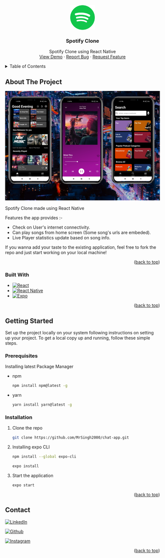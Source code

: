 <a name="readme-top"></a>

<!-- PROJECT LOGO -->
<br />
<div align="center">
  <a href="https://github.com/MrSingh2000/spotify-clone">
    <img src="readme/logo.png" alt="Logo" width="80" height="80">
  </a>

  <h3 align="center">Spotify Clone</h3>

  <p align="center">
    Spotify Clone using React Native
    <br />
    <a href="https://drive.google.com/file/d/1YGo4XrOvms0Cvvp2sXN7_ytXmULr4Pu0/view?usp=sharing">View Demo</a>
    ·
    <a href="https://github.com/MrSingh2000/spotify-clone/issues">Report Bug</a>
    ·
    <a href="https://github.com/MrSingh2000/spotify-clone/issues">Request Feature</a>
  </p>
</div>



<!-- TABLE OF CONTENTS -->
<details>
  <summary>Table of Contents</summary>
  <ol>
    <li>
      <a href="#about-the-project">About The Project</a>
      <ul>
        <li><a href="#built-with">Built With</a></li>
      </ul>
    </li>
    <li>
      <a href="#getting-started">Getting Started</a>
      <ul>
        <li><a href="#prerequisites">Prerequisites</a></li>
        <li><a href="#installation">Installation</a></li>
      </ul>
    </li>
    <li><a href="#contact">Contact</a></li>
    <li><a href="#acknowledgments">Acknowledgments</a></li>
  </ol>
</details>



<!-- ABOUT THE PROJECT -->
## About The Project
<a href="https://drive.google.com/file/d/1YGo4XrOvms0Cvvp2sXN7_ytXmULr4Pu0/view?usp=sharing">
<img src="readme/1.png" alt="drawing"/>
</a>


Spotify Clone made using React Native

Features the app provides :-

* Check on User's internet connectivity.
* Can play songs from home screen (Some song's urls are embeded).
* Live Player statistics update based on song info.

If you wanna add your taste to the existing application, feel free to fork the repo and just start working on your local machine!

<p align="right">(<a href="#readme-top">back to top</a>)</p>


### Built With


* [![React](https://img.shields.io/badge/React-grey?style=for-the-badge&logo=React&link=https://reactjs.org/)](https://reactjs.org/)
* [![React Native](https://img.shields.io/badge/React%20Native-black?style=for-the-badge&logo=React&link=https://reactnative.dev/)](https://reactnative.dev/)
* [![Expo](https://img.shields.io/badge/Expo-blue?style=for-the-badge&logo=expo&link=http://expo.io/)](http://expo.io/)

<p align="right">(<a href="#readme-top">back to top</a>)</p>



<!-- GETTING STARTED -->
## Getting Started

Set up the project locally on your system following instructions on setting up your project.
To get a local copy up and running, follow these simple steps.


### Prerequisites

Installing latest Package Manager

- npm
  ```sh
  npm install npm@latest -g
  ```
- yarn
  ```sh
  yarn install yarn@latest -g
  ```

### Installation

1. Clone the repo
   ```sh
   git clone https://github.com/MrSingh2000/chat-app.git
   ```
2. Installing expo CLI
   ```sh
   npm install --global expo-cli
   ```
   ```sh
   expo install
   ```
3. Start the application
    ```sh
    expo start
    ```

<p align="right">(<a href="#readme-top">back to top</a>)</p>

<!-- CONTACT -->
## Contact

[![LinkedIn](https://img.shields.io/badge/LinkedIn-blue?style=for-the-badge&logo=linkedin&link=https://www.linkedin.com/in/anshuman-singh-856991201/)](https://www.linkedin.com/in/anshuman-singh-856991201/)

[![Github](https://img.shields.io/badge/Github-black?style=for-the-badge&logo=github&link=https://github.com/MrSingh2000)](https://github.com/MrSingh2000)

[![Instagram](https://img.shields.io/badge/Instagram-FFF8E8?style=for-the-badge&logo=instagram&link=https://www.instagram.com/mr_singh2000/)](https://www.instagram.com/mr_singh2000/)



<p align="right">(<a href="#readme-top">back to top</a>)</p>




<!-- MARKDOWN LINKS & IMAGES -->
<!-- https://www.markdownguide.org/basic-syntax/#reference-style-links -->
[contributors-shield]: https://img.shields.io/github/contributors/MrSingh2000/weather-app-android.svg?style=for-the-badge
[contributors-url]: https://github.com/MrSingh2000/weather-app-android/graphs/contributors
[forks-shield]: https://img.shields.io/github/forks/MrSingh2000/weather-app-android.svg?style=for-the-badge
[forks-url]: https://github.com/MrSingh2000/weather-app-android/network/members
[stars-shield]: https://img.shields.io/github/stars/MrSingh2000/weather-app-android.svg?style=for-the-badge
[stars-url]: https://github.com/MrSingh2000/weather-app-android/stargazers
[issues-shield]: https://img.shields.io/github/issues/MrSingh2000/weather-app-android.svg?style=for-the-badge
[issues-url]: https://github.com/MrSingh2000/weather-app-android/issues
[license-shield]: https://img.shields.io/github/license/MrSingh2000/weather-app-android.svg?style=for-the-badge
[license-url]: https://github.com/MrSingh2000/weather-app-android/blob/master/LICENSE.txt
[linkedin-shield]: https://img.shields.io/badge/-LinkedIn-black.svg?style=for-the-badge&logo=linkedin&colorB=555
[linkedin-url]: https://linkedin.com/in/othneildrew
[product-screenshot]: readme/spash.jpg
[product-homepage]: readme/2.jpg
[Native]: https://img.shields.io/badge/ReactNative-20232A?style=for-the-badge&logo=react&logoColor=61DAFB
[React.js]: https://img.shields.io/badge/React-20232A?style=for-the-badge&logo=react&logoColor=61DAFB
[React-url]: https://reactjs.org/
[Native-url]: https://reactnative.dev/
